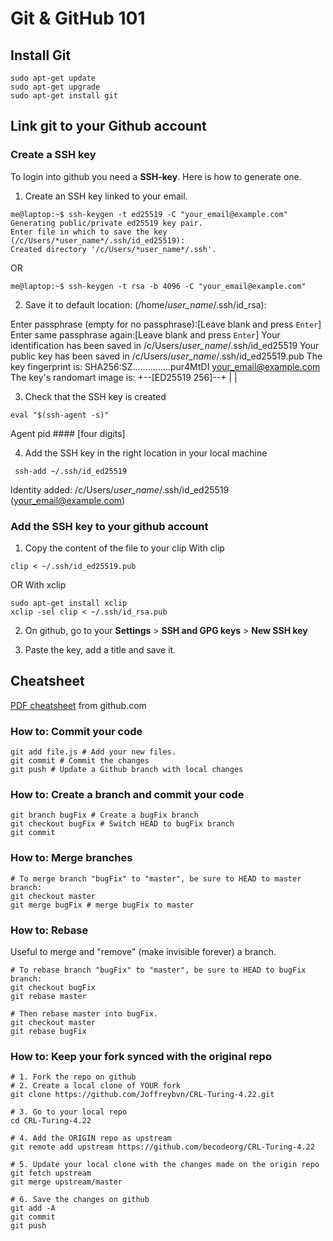 # Git & GitHub 101

## Install Git

```Shell 
sudo apt-get update
sudo apt-get upgrade
sudo apt-get install git
```

## Link git to your Github account

### Create a SSH key
To login into github you need a **SSH-key**. Here is how to generate one.

1. Create an SSH key linked to your email.

```console
me@laptop:~$ ssh-keygen -t ed25519 -C "your_email@example.com"
Generating public/private ed25519 key pair.
Enter file in which to save the key (/c/Users/*user_name*/.ssh/id_ed25519):
Created directory '/c/Users/*user_name*/.ssh'.
```
OR
```console
me@laptop:~$ ssh-keygen -t rsa -b 4096 -C "your_email@example.com"
```


2. Save it to default location: (/home/*user_name*/.ssh/id_rsa): 

Enter passphrase (empty for no passphrase):[Leave blank and press `Enter`]
Enter same passphrase again:[Leave blank and press `Enter`]
Your identification has been saved in /c/Users/*user_name*/.ssh/id_ed25519
Your public key has been saved in /c/Users/*user_name*/.ssh/id_ed25519.pub
The key fingerprint is:
SHA256:SZ...............pur4MtDI your_email@example.com
The key's randomart image is:
+--[ED25519 256]--+
|
|

3. Check that the SSH key is created 
```shell
eval "$(ssh-agent -s)"
```
Agent pid #### [four digits]

4. Add the SSH key in the right location in your local machine
```shell
 ssh-add ~/.ssh/id_ed25519
 ```
Identity added: /c/Users/*user_name*/.ssh/id_ed25519 (your_email@example.com)

### Add the SSH key to your github account

1. Copy the content of the file to your clip
With clip
```shell
clip < ~/.ssh/id_ed25519.pub
```
OR
With xclip
```shell
sudo apt-get install xclip
xclip -sel clip < ~/.ssh/id_rsa.pub
```

2. On github, go to your **Settings** > **SSH and GPG keys** > **New SSH key**

3. Paste the key, add a title and save it.

## Cheatsheet
[PDF cheatsheet](https://github.github.com/training-kit/downloads/fr/github-git-cheat-sheet.pdf) from github.com

### How to: Commit your code
```shell
git add file.js # Add your new files.
git commit # Commit the changes
git push # Update a Github branch with local changes
```

### How to: Create a branch and commit your code
```shell
git branch bugFix # Create a bugFix branch
git checkout bugFix # Switch HEAD to bugFix branch
git commit
```

### How to: Merge branches
```shell
# To merge branch "bugFix" to "master", be sure to HEAD to master branch:
git checkout master
git merge bugFix # merge bugFix to master
```
### How to: Rebase
Useful to merge and "remove" (make invisible forever) a branch.

```shell
# To rebase branch "bugFix" to "master", be sure to HEAD to bugFix branch:
git checkout bugFix
git rebase master

# Then rebase master into bugFix.
git checkout master
git rebase bugFix
```

### How to: Keep your fork synced with the original repo

```shell
# 1. Fork the repo on github
# 2. Create a local clone of YOUR fork
git clone https://github.com/Joffreybvn/CRL-Turing-4.22.git

# 3. Go to your local repo
cd CRL-Turing-4.22

# 4. Add the ORIGIN repo as upstream
git remote add upstream https://github.com/becodeorg/CRL-Turing-4.22

# 5. Update your local clone with the changes made on the origin repo
git fetch upstream
git merge upstream/master

# 6. Save the changes on github
git add -A
git commit
git push
```
